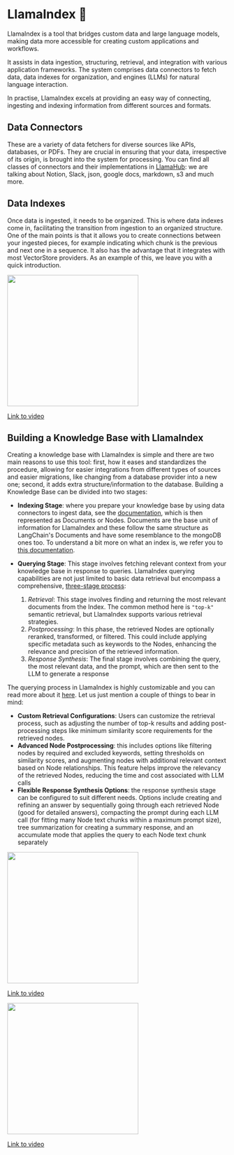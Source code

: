 # LlamaIndex 🦙

LlamaIndex is a tool that bridges custom data and large language models, making data more accessible for creating custom applications and workflows. 

It assists in data ingestion, structuring, retrieval, and integration with various application frameworks. The system comprises data connectors to fetch data, data indexes for organization, and engines (LLMs) for natural language interaction. 

In practise, LlamaIndex excels at providing an easy way of connecting, ingesting and indexing information from different sources and formats. 


## Data Connectors 

These are a variety of data fetchers for diverse sources like APIs, databases, or PDFs. They are crucial in ensuring that your data, irrespective of its origin, is brought into the system for processing. You can find all classes of connectors and their implementations in [LlamaHub](https://llamahub.ai/): we are talking about Notion, Slack, json, google docs, markdown, s3 and much more.

## Data Indexes 

Once data is ingested, it needs to be organized. This is where data indexes come in, facilitating the transition from ingestion to an organized structure. One of the main points is that it allows you to create connections between your ingested pieces, for example indicating which chunk is the previous and next one in a sequence. It also has the advantage that it integrates with most VectorStore providers. As an example of this, we leave you with a quick introduction.

<img src="../images/WKvAWub8VCUhd.jpg" alt="" width="300" height="auto">

[Link to video](https://www.youtube.com/watch?v=WKvAWub8VCU)


## Building a Knowledge Base with LlamaIndex

Creating a knowledge base with LlamaIndex is simple and there are two main reasons to use this tool: first, how it eases and standardizes the procedure, allowing for easier integrations from different types of sources and easier migrations, like changing from a database provider into a new one; second, it adds extra structure/information to the database. Building a Knowledge Base can be divided into two stages:

- **Indexing Stage**: where you prepare your knowledge base by using data connectors to ingest data, see the [documentation](https://docs.llamaindex.ai/en/stable/understanding/loading/loading.html), which is then represented as Documents or Nodes. Documents are the base unit of information for LlamaIndex and these follow the same structure as LangChain's Documents and have some resemblance to the mongoDB ones too. To understand a bit more on what an index is, we refer you to [this documentation](https://docs.llamaindex.ai/en/stable/understanding/indexing/indexing.html).

- **Querying Stage**: This stage involves fetching relevant context from your knowledge base in response to queries. LlamaIndex querying capabilities are not just limited to basic data retrieval but encompass a comprehensive, [three-stage process](https://docs.llamaindex.ai/en/stable/understanding/querying/querying.html):
  1. _Retrieval_: This stage involves finding and returning the most relevant documents from the Index. The common method here is `"top-k"` semantic retrieval, but LlamaIndex supports various retrieval strategies​​.
  2. _Postprocessing_: In this phase, the retrieved Nodes are optionally reranked, transformed, or filtered. This could include applying specific metadata such as keywords to the Nodes, enhancing the relevance and precision of the retrieved information​​.
  3. _Response Synthesis_: The final stage involves combining the query, the most relevant data, and the prompt, which are then sent to the LLM to generate a response​


The querying process in LlamaIndex is highly customizable and you can read more about it [here](https://docs.llamaindex.ai/en/stable/understanding/querying/querying.html). Let us just mention a couple of things to bear in mind:

- **Custom Retrieval Configurations**: Users can customize the retrieval process, such as adjusting the number of top-k results and adding post-processing steps like minimum similarity score requirements for the retrieved nodes.
- **Advanced Node Postprocessing**: this includes options like filtering nodes by required and excluded keywords, setting thresholds on similarity scores, and augmenting nodes with additional relevant context based on Node relationships. This feature helps improve the relevancy of the retrieved Nodes, reducing the time and cost associated with LLM calls​
- **Flexible Response Synthesis Options**: the response synthesis stage can be configured to suit different needs. Options include creating and refining an answer by sequentially going through each retrieved Node (good for detailed answers), compacting the prompt during each LLM call (for fitting many Node text chunks within a maximum prompt size), tree summarization for creating a summary response, and an accumulate mode that applies the query to each Node text chunk separately​



<img src="../images/FQBou-YgxyEsd.jpg" alt="" width="300" height="auto">

[Link to video](https://www.youtube.com/watch?v=FQBou-YgxyE)


<img src="../images/oa82yoJ6zYchd.jpg" alt="" width="300" height="auto">

[Link to video](https://www.youtube.com/watch?v=oa82yoJ6zYc)
